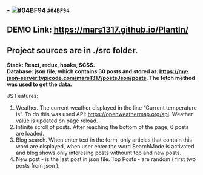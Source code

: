 ### - ![#04BF94](PlantIn) `#04BF94`
## DEMO Link: https://mars1317.github.io/PlantIn/
## Project sources are in ./src folder. ###

__Stack: React, redux, hooks, SCSS.__ <br />
__Database: json file, which contains 30 posts and stored at: https://my-json-server.typicode.com/mars1317/postsJson/posts. The fetch method was used to get the data.__

JS Features:
  1. Weather. The current weather displayed in the line “Current temperature is”. To do this was used API: https://openweathermap.org/api. Weather value is updated on page reload.
  2. Infinite scroll of posts. After reaching the bottom of the page, 6 posts are loaded.
  3. Blog search. When enter text in the form, only articles that contain this word are displayed, when user enter the word SearchMode is activated and blog shows only interesing posts withount top and new posts.
  4. New post - is the last post in json file. Top Posts - are random ( first two posts from json ).

